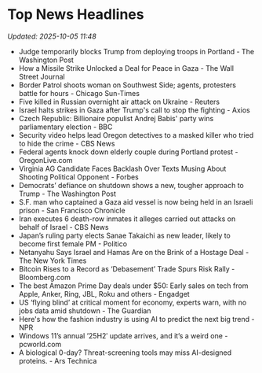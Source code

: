 # Top News Headlines

_Updated: 2025-10-05 11:48_

- Judge temporarily blocks Trump from deploying troops in Portland - The Washington Post
- How a Missile Strike Unlocked a Deal for Peace in Gaza - The Wall Street Journal
- Border Patrol shoots woman on Southwest Side; agents, protesters battle for hours - Chicago Sun-Times
- Five killed in Russian overnight air attack on Ukraine - Reuters
- Israel halts strikes in Gaza after Trump's call to stop the fighting - Axios
- Czech Republic: Billionaire populist Andrej Babis' party wins parliamentary election - BBC
- Security video helps lead Oregon detectives to a masked killer who tried to hide the crime - CBS News
- Federal agents knock down elderly couple during Portland protest - OregonLive.com
- Virginia AG Candidate Faces Backlash Over Texts Musing About Shooting Political Opponent - Forbes
- Democrats’ defiance on shutdown shows a new, tougher approach to Trump - The Washington Post
- S.F. man who captained a Gaza aid vessel is now being held in an Israeli prison - San Francisco Chronicle
- Iran executes 6 death-row inmates it alleges carried out attacks on behalf of Israel - CBS News
- Japan’s ruling party elects Sanae Takaichi as new leader, likely to become first female PM - Politico
- Netanyahu Says Israel and Hamas Are on the Brink of a Hostage Deal - The New York Times
- Bitcoin Rises to a Record as ‘Debasement’ Trade Spurs Risk Rally - Bloomberg.com
- The best Amazon Prime Day deals under $50: Early sales on tech from Apple, Anker, Ring, JBL, Roku and others - Engadget
- US ‘flying blind’ at critical moment for economy, experts warn, with no jobs data amid shutdown - The Guardian
- Here's how the fashion industry is using AI to predict the next big trend - NPR
- Windows 11’s annual ’25H2′ update arrives, and it’s a weird one - pcworld.com
- A biological 0-day? Threat-screening tools may miss AI-designed proteins. - Ars Technica